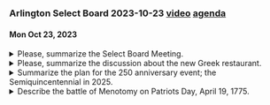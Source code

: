 ### Arlington Select Board 2023-10-23  [video](https://www.youtube.com/watch?v=SLFlhHBJJrw) [agenda](https://arlington.novusagenda.com/agendapublic/MeetingView.aspx?MeetingID=1907&MinutesMeetingID=-1&doctype=Agenda)
#### Mon Oct 23, 2023

<details><summary>Please, summarize the Select Board Meeting.</summary>

> The Arlington Select Board Meeting, chaired by Eric Helmuth, was conducted in a hybrid format due to COVID-19 measures. The meeting discussed the approval of the minutes of the previous meeting, approval of the Arlington Open Studios lawn signs, and a request for a special one-day beer and wine license. The board also discussed the approval of a common mitcheller license for a Greek restaurant. The main topic of discussion was the planning for the semi-quincentennial celebration in 2025, with a focus on the historical reenactment event. The board discussed the potential conflict of the event date with Easter Sunday and the last day of Passover, but agreed to support the proposed date of April 20th, 2025. The board also discussed the need for funding and coordination with other towns for the event. The meeting concluded with the board agreeing to potentially reschedule their November 6th meeting to November 8th.
</details><details><summary>Please, summarize the discussion about the new Greek restaurant.</summary>

> The Select Board approved a common victualler license for the Fat Greek, a new Greek restaurant opening at 185 Mass Ave in Arlington. The owner, Panagiotis Panagiotis, also known as Pano, explained that the restaurant is a fast, casual Greek eatery, with their first location in Haverhill, Massachusetts. He mentioned that Arlington was high on their list for a second location, and they were excited to find a suitable place. The board members expressed their support and excitement for the new restaurant, and Pano mentioned that they are planning to open a little after Thanksgiving.
</details><details><summary>Summarize the plan for the 250 anniversary event; the Semiquincentennial in 2025.</summary>

> The Semiquincentennial Committee, also known as Arlington 250, is planning a historical reenactment for the 250th anniversary event in 2025. The proposed date for the event is Sunday, April 20th, 2025, at 2 p.m. The reenactment would start at Route 60 and Mass Ave and go all the way down to Mount Vernon Street, with a portion taking place in front of the Jason Russell House. The committee is also considering other factors such as the availability of historical reenactors, public safety, and religious holidays. The committee is also planning to engage with community stakeholders and is seeking funding for the event. In addition, they are working on an intermunicipal agreement with Concord, Lexington, and Lincoln for shared consultancy on public relations, marketing, and event management.
</details><details><summary>Describe the battle of Menotomy on Patriots Day, April 19, 1775.</summary>

> The Battle of Menotomy, also known as the Battle of Lexington and Concord, took place on April 19, 1775, and marked the start of the American Revolutionary War. On that day, British troops marched from Boston to Concord, Massachusetts, with the aim of seizing an arms cache. On their way, at Lexington, they encountered a small contingent of American militiamen. No one knows which side fired the first shot, but it sparked a battle that led to a full day of fighting. After the initial skirmish at Lexington, the British troops continued to Concord where they searched for the weapons cache. They were confronted by a larger force of American militiamen and were forced to retreat. The fighting continued all the way back to Boston, with American militiamen firing on the British from behind trees, stone walls, and buildings in the area known as Menotomy, now Arlington. The British suffered significant casualties during their retreat. The battle demonstrated the willingness and ability of the colonists to fight, marking a point of no return in the struggle for independence.
</details>
